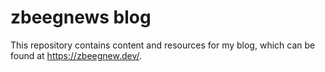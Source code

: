 # zbeegnews blog

This repository contains content and resources for my blog, which can be found at https://zbeegnew.dev/.